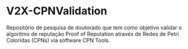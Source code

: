 # V2X-CPNValidation
Repositório de pesquisa de doutorado que tem como objetivo validar o algoritmo de reputação Proof of Reputation através de Redes de Petri Coloridas (CPNs) via software CPN Tools.

